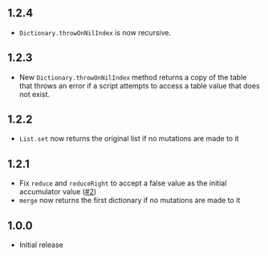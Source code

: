 ## 1.2.4

* `Dictionary.throwOnNilIndex` is now recursive.

## 1.2.3

* New `Dictionary.throwOnNilIndex` method returns a copy of the table that throws an error if a script attempts to access a table value that does not exist.

## 1.2.2

* `List.set` now returns the original list if no mutations are made to it

## 1.2.1

* Fix `reduce` and `reduceRight` to accept a false value as the initial accumulator value ([#2](https://github.com/F-RDY/llama/pull/2))
* `merge` now returns the first dictionary if no mutations are made to it

## 1.0.0

* Initial release
